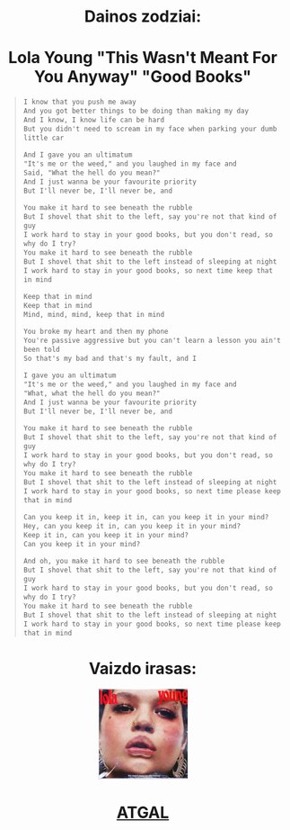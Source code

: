<center>

# **Dainos zodziai:**
# **Lola Young "This Wasn't Meant For You Anyway" "Good Books"**</center>
>
>```
> I know that you push me away
> And you got better things to be doing than making my day
> And I know, I know life can be hard
> But you didn't need to scream in my face when parking your dumb little car
>```
>```
> And I gave you an ultimatum
> "It's me or the weed," and you laughed in my face and
> Said, "What the hell do you mean?"
> And I just wanna be your favourite priority
> But I'll never be, I'll never be, and
>```
>```
> You make it hard to see beneath the rubble
> But I shovel that shit to the left, say you're not that kind of guy
> I work hard to stay in your good books, but you don't read, so why do I try?
> You make it hard to see beneath the rubble
> But I shovel that shit to the left instead of sleeping at night
> I work hard to stay in your good books, so next time keep that in mind
>```
>```
> Keep that in mind
> Keep that in mind
> Mind, mind, mind, keep that in mind
>```
>```
> You broke my heart and then my phone
> You're passive aggressive but you can't learn a lesson you ain't been told
> So that's my bad and that's my fault, and I
>```
>```
> I gave you an ultimatum
> "It's me or the weed," and you laughed in my face and
> "What, what the hell do you mean?"
> And I just wanna be your favourite priority
> But I'll never be, I'll never be, and
>```
>```
> You make it hard to see beneath the rubble
> But I shovel that shit to the left, say you're not that kind of guy
> I work hard to stay in your good books, but you don't read, so why do I try?
> You make it hard to see beneath the rubble
> But I shovel that shit to the left instead of sleeping at night
> I work hard to stay in your good books, so next time please keep that in mind
>```
>```
> Can you keep it in, keep it in, can you keep it in your mind?
> Hey, can you keep it in, can you keep it in your mind?
> Keep it in, can you keep it in your mind?
> Can you keep it in your mind?
>```
>```
> And oh, you make it hard to see beneath the rubble
> But I shovel that shit to the left, say you're not that kind of guy
> I work hard to stay in your good books, but you don't read, so why do I try?
> You make it hard to see beneath the rubble
> But I shovel that shit to the left instead of sleeping at night
> I work hard to stay in your good books, so next time please keep that in mind
>```
<center>

# **Vaizdo irasas**: 
[![alt text](image-7.png)](https://www.youtube.com/watch?v=GfCHzkHvNvU)
#  [**ATGAL**](../contents.md)</center>